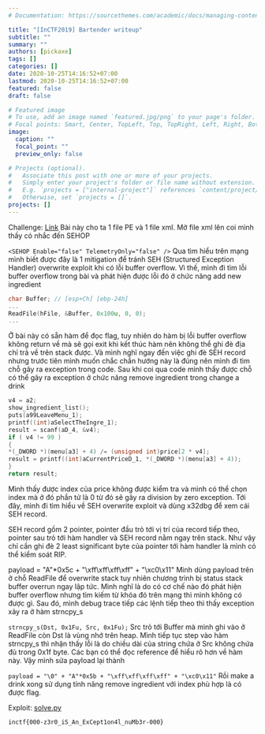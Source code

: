 ```yaml
---
# Documentation: https://sourcethemes.com/academic/docs/managing-content/

title: "[InCTF2019] Bartender writeup"
subtitle: ""
summary: ""
authors: [pickaxe]
tags: []
categories: []
date: 2020-10-25T14:16:52+07:00
lastmod: 2020-10-25T14:16:52+07:00
featured: false
draft: false

# Featured image
# To use, add an image named `featured.jpg/png` to your page's folder.
# Focal points: Smart, Center, TopLeft, Top, TopRight, Left, Right, BottomLeft, Bottom, BottomRight.
image:
  caption: ""
  focal_point: ""
  preview_only: false

# Projects (optional).
#   Associate this post with one or more of your projects.
#   Simply enter your project's folder or file name without extension.
#   E.g. `projects = ["internal-project"]` references `content/project/deep-learning/index.md`.
#   Otherwise, set `projects = []`.
projects: []
---
```


Challenge: [Link](https://github.com/minhbq-99/ctf/tree/master/inctf2019/bartender/files)
Bài này cho ta 1 file PE và 1 file xml. Mở file xml lên coi mình thấy có nhắc đến SEHOP

`<SEHOP Enable="false" TelemetryOnly="false" />`
Qua tìm hiểu trên mạng mình biết được đây là 1 mitigation để tránh SEH (Structured Exception Handler) overwrite exploit khi có lỗi buffer overflow. Vì thế, mình đi tìm lỗi buffer overflow trong bài và phát hiện được lỗi đó ở chức năng add new ingredient
```c
char Buffer; // [esp+Ch] [ebp-24h]
...
ReadFile(hFile, &Buffer, 0x100u, 0, 0);
...
```
Ở bài này có sẵn hàm để đọc flag, tuy nhiên do hàm bị lỗi buffer overflow không return về mà sẽ gọi exit khi kết thúc hàm nên không thể ghi đè địa chỉ trả về trên stack được. Và mình nghĩ ngay đến việc ghi đè SEH record nhưng trước tiên mình muốn chắc chắn hướng này là đúng nên mình đi tìm chỗ gây ra exception trong code. Sau khi coi qua code mình thấy được chỗ có thể gây ra exception ở chức năng remove ingredient trong change a drink
```c
v4 = a2;
show_ingredient_list();
puts(a99LeaveMenu_1);
printf((int)aSelectTheIngre_1);
result = scanf(aD_4, &v4);
if ( v4 != 99 )
{
*(_DWORD *)(menu[a3] + 4) /= (unsigned int)price[2 * v4];
result = printf((int)aCurrentPriceD_1, *(_DWORD *)(menu[a3] + 4));
}
return result;
```
Mình thấy được index của price không được kiểm tra và mình có thể chọn index mà ở đó phần tử là 0 từ đó sẽ gây ra division by zero exception.
Tới đây, mình đi tìm hiểu về SEH overwrite exploit và dùng x32dbg để xem cái SEH record.

SEH record gồm 2 pointer, pointer đầu trỏ tới vị trí của record tiếp theo, pointer sau trỏ tới hàm handler và SEH record nằm ngay trên stack. Như vậy chỉ cần ghi đè 2 least significant byte của pointer tới hàm handler là mình có thể kiểm soát RIP.

payload = "A"*0x5c + "\xff\xff\xff\xff" + "\xc0\x11"
Mình dùng payload trên ở chỗ ReadFile để overwrite stack tuy nhiên chương trình bị status stack buffer overrun ngay lập tức. Mình nghĩ là do có cơ chế nào đó phát hiện buffer overflow nhưng tìm kiếm từ khóa đó trên mạng thì mình không có được gì. Sau đó, mình debug trace tiếp các lệnh tiếp theo thì thấy exception xảy ra ở hàm strncpy_s

`strncpy_s(Dst, 0x1Fu, Src, 0x1Fu);`
Src trỏ tới Buffer mà mình ghi vào ở ReadFile còn Dst là vùng nhớ trên heap. Mình tiếp tục step vào hàm strncpy_s thì nhận thấy lỗi là do chiều dài của string chứa ở Src không chứa đủ trong 0x1f byte. Các bạn có thể đọc reference để hiểu rõ hơn về hàm này. Vậy mình sửa payload lại thành

`payload = "\0" + "A"*0x5b + "\xff\xff\xff\xff" + "\xc0\x11"`
Rồi make a drink xong sử dụng tính năng remove ingredient với index phù hợp là có được flag.

Exploit: [solve.py](https://github.com/minhbq-99/ctf/blob/master/inctf2019/bartender/solve.py)

`inctf{000-z3r0_iS_An_ExCept1on4l_nuMb3r-000}`
